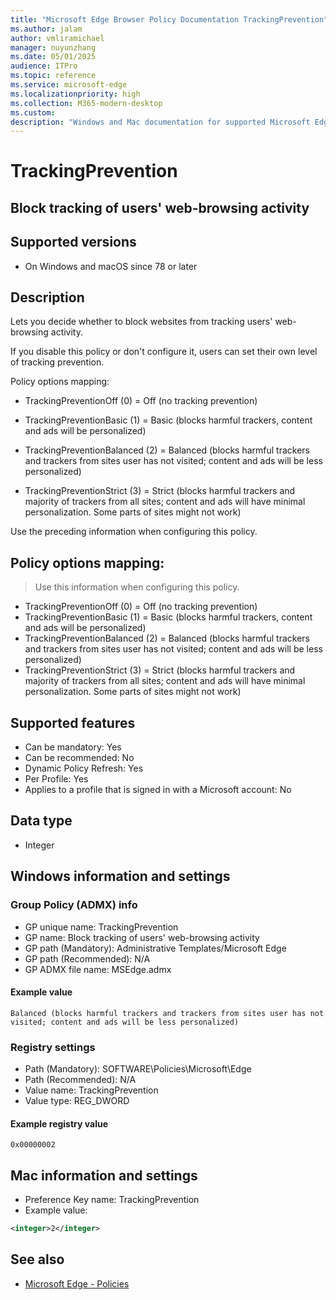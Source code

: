 ```yaml
---
title: "Microsoft Edge Browser Policy Documentation TrackingPrevention"
ms.author: jalam
author: vmliramichael
manager: nuyunzhang
ms.date: 05/01/2025
audience: ITPro
ms.topic: reference
ms.service: microsoft-edge
ms.localizationpriority: high
ms.collection: M365-modern-desktop
ms.custom:
description: "Windows and Mac documentation for supported Microsoft Edge Browser policy: Block tracking of users&#x27; web-browsing activity"
---
```


<!--THIS FILE IS AUTOMATICALLY GENERATED. MANUAL CHANGES WILL BE OVERWRITTEN.-->
<!--Please contact the Microsoft Edge Manageability team with any questions.-->

# TrackingPrevention

## Block tracking of users' web-browsing activity


## Supported versions

- On Windows and macOS since 78 or later

## Description

Lets you decide whether to block websites from tracking users' web-browsing activity.

If you disable this policy or don't configure it, users can set their own level of tracking prevention.

Policy options mapping:

* TrackingPreventionOff (0) = Off (no tracking prevention)

* TrackingPreventionBasic (1) = Basic (blocks harmful trackers, content and ads will be personalized)

* TrackingPreventionBalanced (2) = Balanced (blocks harmful trackers and trackers from sites user has not visited; content and ads will be less personalized)

* TrackingPreventionStrict (3) = Strict (blocks harmful trackers and majority of trackers from all sites; content and ads will have minimal personalization. Some parts of sites might not work)

Use the preceding information when configuring this policy.

## Policy options mapping:
> Use this information when configuring this policy.

- TrackingPreventionOff (0) = Off (no tracking prevention)
- TrackingPreventionBasic (1) = Basic (blocks harmful trackers, content and ads will be personalized)
- TrackingPreventionBalanced (2) = Balanced (blocks harmful trackers and trackers from sites user has not visited; content and ads will be less personalized)
- TrackingPreventionStrict (3) = Strict (blocks harmful trackers and majority of trackers from all sites; content and ads will have minimal personalization. Some parts of sites might not work)

## Supported features

- Can be mandatory: Yes
- Can be recommended: No
- Dynamic Policy Refresh: Yes
- Per Profile: Yes
- Applies to a profile that is signed in with a Microsoft account: No

## Data type

- Integer

## Windows information and settings

### Group Policy (ADMX) info

- GP unique name: TrackingPrevention
- GP name: Block tracking of users' web-browsing activity
- GP path (Mandatory): Administrative Templates/Microsoft Edge
- GP path (Recommended): N/A
- GP ADMX file name: MSEdge.admx

#### Example value

```
Balanced (blocks harmful trackers and trackers from sites user has not visited; content and ads will be less personalized)
```

### Registry settings

- Path (Mandatory): SOFTWARE\Policies\Microsoft\Edge
- Path (Recommended): N/A
- Value name: TrackingPrevention
- Value type: REG_DWORD

#### Example registry value

```
0x00000002
```


## Mac information and settings

- Preference Key name: TrackingPrevention
- Example value:

```xml
<integer>2</integer>
```

## See also
- [Microsoft Edge - Policies](../microsoft-edge-policies.md)
